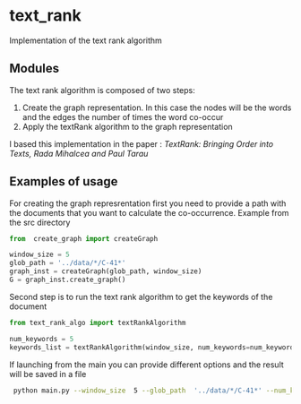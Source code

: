 # text_rank

Implementation of the text rank algorithm

## Modules

The text rank algorithm is composed of two steps:
 1. Create the graph representation. In this case the nodes will be the words and the edges the number of times the word co-occur
 2. Apply the textRank algorithm to the graph representation

I based this implementation in the paper : *TextRank: Bringing Order into Texts, Rada Mihalcea and Paul Tarau*

## Examples of usage

For creating the graph represrentation first you need to provide a path with the documents that you want to calculate the co-occurrence. Example from the src directory
```python
from  create_graph import createGraph

window_size = 5
glob_path = '../data/*/C-41*'
graph_inst = createGraph(glob_path, window_size)
G = graph_inst.create_graph()
```
Second step is to run the text rank algorithm to get the keywords of the document

```python
from text_rank_algo import textRankAlgorithm

num_keywords = 5
keywords_list = textRankAlgorithm(window_size, num_keywords=num_keywords).get_keyw
```
If launching from the main you can provide different options and the result will be saved in a file


```bash
 python main.py --window_size  5 --glob_path  '../data/*/C-41*' --num_keywords 5 --output_folder "./"

```

